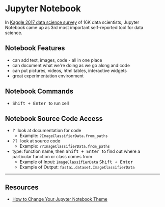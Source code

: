 # Jupyter Notebook

In [Kaggle 2017 data science survey](https://www.kaggle.com/surveys/2017) of 16K data scientists, Jupyter Notebook came up as 3rd most important self-reported tool for data science.  

## Notebook Features
* can add text, images, code - all in one place
* can document what we're doing as we go along and code
* can put pictures, videos, html tables, interactive widgets
* great experimentation environment


## Notebook Commands
* <kbd> Shift + Enter </kbd> to run cell  

## Notebook Source Code Access
* <kbd> ? </kbd>  look at documentation for code
  * Example:  `?ImageClassifierData.from_paths`
* <kbd> ?? </kbd>  look at source code
  * Example:  `??ImageClassifierData.from_paths`
* type:  function name, then <kbd>Shift + Enter </kbd> to find out where a particular function or class comes from 
  * Example of Input:  `ImageClassifierData` <kbd>Shift + Enter </kbd>
  * Example of Output: `fastai.dataset.ImageClassifierData`
  
  



---
## Resources

* [How to Change Your Jupyter Notebook Theme](https://jcharistech.wordpress.com/2017/05/18/how-to-change-your-jupyter-notebook-theme/)
